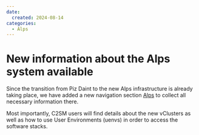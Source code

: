 ```yaml
---
date:
  created: 2024-08-14
categories:
  - Alps
---
```


# New information about the Alps system available

Since the transition from Piz Daint to the new Alps infrastructure is already taking place, 
we have added a new navigation section [Alps](../../alps/index.md) to collect all necessary information there.

Most importantly, C2SM users will find details about the new vClusters as well as how to
use User Environments (uenvs) in order to access the software stacks.